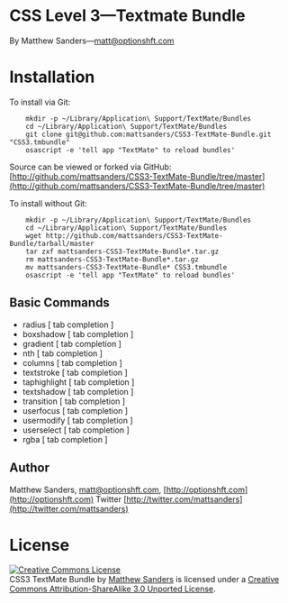 # CSS Level 3—Textmate Bundle

By Matthew Sanders—matt@optionshft.com


Installation
============

To install via Git:

		mkdir -p ~/Library/Application\ Support/TextMate/Bundles
		cd ~/Library/Application\ Support/TextMate/Bundles
		git clone git@github.com:mattsanders/CSS3-TextMate-Bundle.git "CSS3.tmbundle"
		osascript -e 'tell app "TextMate" to reload bundles'

Source can be viewed or forked via GitHub: [http://github.com/mattsanders/CSS3-TextMate-Bundle/tree/master](http://github.com/mattsanders/CSS3-TextMate-Bundle/tree/master)

To install without Git:

		mkdir -p ~/Library/Application\ Support/TextMate/Bundles
		cd ~/Library/Application\ Support/TextMate/Bundles
		wget http://github.com/mattsanders/CSS3-TextMate-Bundle/tarball/master
		tar zxf mattsanders-CSS3-TextMate-Bundle*.tar.gz
		rm mattsanders-CSS3-TextMate-Bundle*.tar.gz
		mv mattsanders-CSS3-TextMate-Bundle* CSS3.tmbundle
		osascript -e 'tell app "TextMate" to reload bundles'

## Basic Commands

* radius [ tab completion ]
* boxshadow [ tab completion ]
* gradient [ tab completion ]
* nth [ tab completion ]
* columns [ tab completion ]
* textstroke [ tab completion ]
* taphighlight [ tab completion ]
* textshadow [ tab completion ]
* transition [ tab completion ]
* userfocus [ tab completion ]
* usermodify [ tab completion ]
* userselect [ tab completion ]
* rgba [ tab completion ]



## Author

Matthew Sanders, matt@optionshft.com, [http://optionshft.com](http://optionshft.com) Twitter [http://twitter.com/mattsanders](http://twitter.com/mattsanders)



License
=======

<a rel="license" href="http://creativecommons.org/licenses/by-sa/3.0/"><img alt="Creative Commons License" style="border-width:0" src="http://i.creativecommons.org/l/by-sa/3.0/80x15.png" /></a><br /><span xmlns:dct="http://purl.org/dc/terms/" href="http://purl.org/dc/dcmitype/Dataset" property="dct:title" rel="dct:type">CSS3 TextMate Bundle</span> by <a xmlns:cc="http://creativecommons.org/ns#" href="http://optionshft.com" property="cc:attributionName" rel="cc:attributionURL">Matthew Sanders</a> is licensed under a <a rel="license" href="http://creativecommons.org/licenses/by-sa/3.0/">Creative Commons Attribution-ShareAlike 3.0 Unported License</a>.